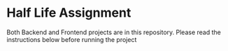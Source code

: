# Half Life Assignment
Both Backend and Frontend projects are in this repository. Please read the instructions below before running the project

